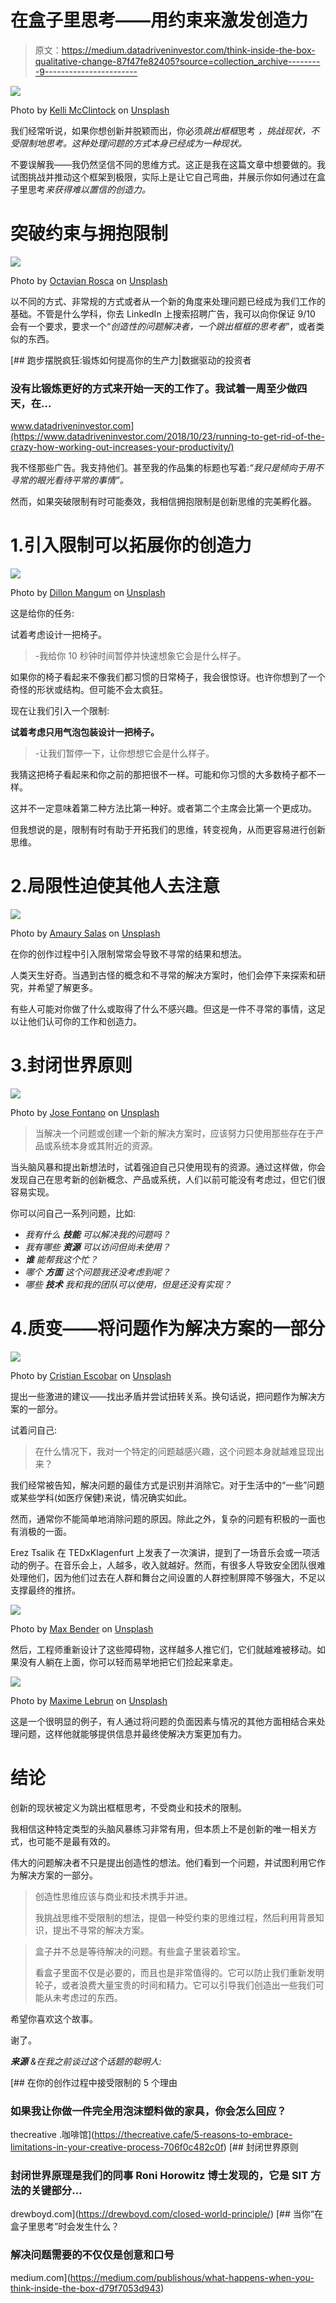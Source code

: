 # 在盒子里思考——用约束来激发创造力

> 原文：<https://medium.datadriveninvestor.com/think-inside-the-box-qualitative-change-87f47fe82405?source=collection_archive---------9----------------------->

![](img/6855c01819978e50374482c34915aaf4.png)

Photo by [Kelli McClintock](https://unsplash.com/@kelli_mcclintock?utm_source=medium&utm_medium=referral) on [Unsplash](https://unsplash.com?utm_source=medium&utm_medium=referral)

我们经常听说，如果你想创新并脱颖而出，你必须*跳出框框*思考 *，挑战现状，不受限制地思考。这种处理问题的方式本身已经成为一种现状。*

不要误解我——我仍然坚信不同的思维方式。这正是我在这篇文章中想要做的。我试图挑战并推动这个框架到极限，实际上是让它自己弯曲，并展示你如何通过在盒子里思考*来获得难以置信的创造力。*

# 突破约束与拥抱限制

![](img/6ceaea0f3f7a621252ee7a187cd3a1ab.png)

Photo by [Octavian Rosca](https://unsplash.com/@tavi004?utm_source=medium&utm_medium=referral) on [Unsplash](https://unsplash.com?utm_source=medium&utm_medium=referral)

以不同的方式、非常规的方式或者从一个新的角度来处理问题已经成为我们工作的基础。不管是什么学科，你去 LinkedIn 上搜索招聘广告，我可以向你保证 9/10 会有一个要求，要求一个“*创造性的问题解决者，一个跳出框框的思考者*”，或者类似的东西。

[](https://www.datadriveninvestor.com/2018/10/23/running-to-get-rid-of-the-crazy-how-working-out-increases-your-productivity/) [## 跑步摆脱疯狂:锻炼如何提高你的生产力|数据驱动的投资者

### 没有比锻炼更好的方式来开始一天的工作了。我试着一周至少做四天，在…

www.datadriveninvestor.com](https://www.datadriveninvestor.com/2018/10/23/running-to-get-rid-of-the-crazy-how-working-out-increases-your-productivity/) 

我不怪那些广告。我支持他们。甚至我的作品集的标题也写着:*“我只是倾向于用不寻常的眼光看待平常的事情”。*

然而，如果突破限制有时可能奏效，我相信拥抱限制是创新思维的完美孵化器。

# 1.引入限制可以拓展你的创造力

![](img/28335a7ffb8d0df41c28784b81989db8.png)

Photo by [Dillon Mangum](https://unsplash.com/@dillon_mangum?utm_source=medium&utm_medium=referral) on [Unsplash](https://unsplash.com?utm_source=medium&utm_medium=referral)

这是给你的任务:

试着考虑设计一把椅子。

> -我给你 10 秒钟时间暂停并快速想象它会是什么样子。

如果你的椅子看起来不像我们都习惯的日常椅子，我会很惊讶。也许你想到了一个奇怪的形状或结构。但可能不会太疯狂。

现在让我们引入一个限制:

**试着考虑只用气泡包装设计一把椅子。**

> -让我们暂停一下，让你想想它会是什么样子。

我猜这把椅子看起来和你之前的那把很不一样。可能和你习惯的大多数椅子都不一样。

这并不一定意味着第二种方法比第一种好。或者第二个主席会比第一个更成功。

但我想说的是，限制有时有助于开拓我们的思维，转变视角，从而更容易进行创新思维。

# 2.局限性迫使其他人去注意

![](img/6f5601af7b075f6ac21b5eb23b31ff6f.png)

Photo by [Amaury Salas](https://unsplash.com/@eseamau?utm_source=medium&utm_medium=referral) on [Unsplash](https://unsplash.com?utm_source=medium&utm_medium=referral)

在你的创作过程中引入限制常常会导致不寻常的结果和想法。

人类天生好奇。当遇到古怪的概念和不寻常的解决方案时，他们会停下来探索和研究，并希望了解更多。

有些人可能对你做了什么或取得了什么不感兴趣。但这是一件不寻常的事情，这足以让他们认可你的工作和创造力。

# 3.封闭世界原则

![](img/c6af3e8790fe15e9429ab3550a84ae10.png)

Photo by [Jose Fontano](https://unsplash.com/@josenothose?utm_source=medium&utm_medium=referral) on [Unsplash](https://unsplash.com?utm_source=medium&utm_medium=referral)

> 当解决一个问题或创建一个新的解决方案时，应该努力只使用那些存在于产品或系统本身或其附近的资源。

当头脑风暴和提出新想法时，试着强迫自己只使用现有的资源。通过这样做，你会发现自己在思考新的创新概念、产品或系统，人们以前可能没有考虑过，但它们很容易实现。

你可以问自己一系列问题，比如:

*   *我有什么* ***技能*** *可以解决我的问题吗？*
*   *我有哪些* ***资源*** *可以访问但尚未使用？*
*   ***谁*** *能帮我这个忙？*
*   *哪个* ***方面*** *这个问题我还没考虑到呢？*
*   *哪些* ***技术*** *我和我的团队可以使用，但是还没有实现？*

# 4.质变——将问题作为解决方案的一部分

![](img/09151211489f08620c455231f6e83180.png)

Photo by [Cristian Escobar](https://unsplash.com/@cristian1?utm_source=medium&utm_medium=referral) on [Unsplash](https://unsplash.com?utm_source=medium&utm_medium=referral)

提出一些激进的建议——找出矛盾并尝试扭转关系。换句话说，把问题作为解决方案的一部分。

试着问自己:

> 在什么情况下，我对一个特定的问题越感兴趣，这个问题本身就越难显现出来？

我们经常被告知，解决问题的最佳方式是识别并消除它。对于生活中的“一些”问题或某些学科(如医疗保健)来说，情况确实如此。

然而，通常你不能简单地消除问题的原因。除此之外，复杂的问题有积极的一面也有消极的一面。

Erez Tsalik 在 TEDxKlagenfurt 上发表了一次演讲，提到了一场音乐会或一项活动的例子。在音乐会上，人越多，收入就越好。然而，有很多人导致安全团队很难处理他们，因为他们过去在人群和舞台之间设置的人群控制屏障不够强大，不足以支撑最终的推挤。

![](img/a9630a67e372dd9173f4dd2736975312.png)

Photo by [Max Bender](https://unsplash.com/@maxwbender?utm_source=medium&utm_medium=referral) on [Unsplash](https://unsplash.com?utm_source=medium&utm_medium=referral)

然后，工程师重新设计了这些障碍物，这样越多人推它们，它们就越难被移动。如果没有人躺在上面，你可以轻而易举地把它们捡起来拿走。

![](img/5d967cd93b6143de1abc76cf8418ed90.png)

Photo by [Maxime Lebrun](https://unsplash.com/@flub?utm_source=medium&utm_medium=referral) on [Unsplash](https://unsplash.com?utm_source=medium&utm_medium=referral)

这是一个很明显的例子，有人通过将问题的负面因素与情况的其他方面相结合来处理问题，这样他就能够提供信息并最终使解决方案更加有力。

# 结论

创新的现状被定义为跳出框框思考，不受商业和技术的限制。

我相信这种特定类型的头脑风暴练习非常有用，但本质上不是创新的唯一相关方式，也可能不是最有效的。

伟大的问题解决者不只是提出创造性的想法。他们看到一个问题，并试图利用它作为解决方案的一部分。

> 创造性思维应该与商业和技术携手并进。
> 
> 我挑战思维不受限制的想法，提倡一种受约束的思维过程，然后利用背景知识，提出不寻常的解决方案。

> 盒子并不总是等待解决的问题。有些盒子里装着珍宝。
> 
> 看盒子里面不仅是必要的，而且也是非常值得的。它可以防止我们重新发明轮子，或者浪费大量宝贵的时间和精力。它可以引导我们创造出一些我们可能从未考虑过的东西。

希望你喜欢这个故事。

谢了。

***来源*** *&在我之前谈过这个话题的聪明人:*

[](https://thecreative.cafe/5-reasons-to-embrace-limitations-in-your-creative-process-706f0c482c0f) [## 在你的创作过程中接受限制的 5 个理由

### 如果我让你做一件完全用泡沫塑料做的家具，你会怎么回应？

thecreative .咖啡馆](https://thecreative.cafe/5-reasons-to-embrace-limitations-in-your-creative-process-706f0c482c0f) [](https://drewboyd.com/closed-world-principle/) [## 封闭世界原则

### 封闭世界原理是我们的同事 Roni Horowitz 博士发现的，它是 SIT 方法的关键部分…

drewboyd.com](https://drewboyd.com/closed-world-principle/) [](https://medium.com/publishous/what-happens-when-you-think-inside-the-box-d79f7053d943) [## 当你“在盒子里思考”时会发生什么？

### 解决问题需要的不仅仅是创意和口号

medium.com](https://medium.com/publishous/what-happens-when-you-think-inside-the-box-d79f7053d943)